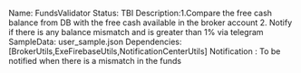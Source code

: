 Name: FundsValidator
Status: TBI
Description:1.Compare the free cash balance from DB with the free cash available in the broker account
            2. Notify if there is any balance mismatch and is greater than 1% via telegram
SampleData: user_sample.json
Dependencies: [BrokerUtils,ExeFirebaseUtils,NotificationCenterUtils]
Notification : To be notified when there is a mismatch in the funds